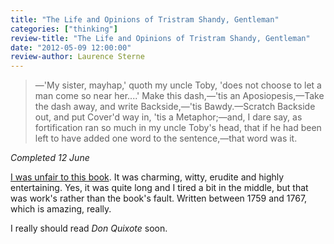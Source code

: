 ```yaml
---
title: "The Life and Opinions of Tristram Shandy, Gentleman"
categories: ["thinking"]
review-title: "The Life and Opinions of Tristram Shandy, Gentleman"
date: "2012-05-09 12:00:00"
review-author: Laurence Sterne
---
```



> —'My sister, mayhap,' quoth my uncle Toby, 'does not choose to let a man come so near her....' Make this dash,—'tis an Aposiopesis,—Take the dash away, and write Backside,—'tis Bawdy.—Scratch Backside out, and put Cover'd way in, 'tis a Metaphor;—and, I dare say, as fortification ran so much in my uncle Toby's head, that if he had been left to have added one word to the sentence,—that word was it.

_Completed 12 June_

[I was unfair to this book](https://twitter.com/leonpaternoster/status/209558856794243072). It was charming, witty, erudite and highly entertaining. Yes, it was quite long and I tired a bit in the middle, but that was work's rather than the book's fault. Written between 1759 and 1767, which is amazing, really.

I really should read <cite>Don Quixote</cite> soon.
